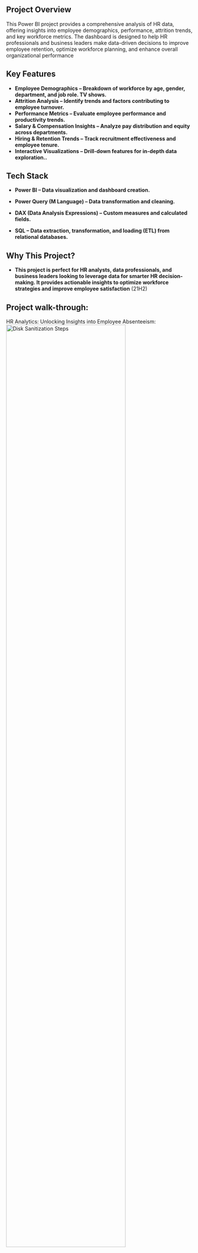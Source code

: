 <h2>Project Overview</h2>
This Power BI project provides a comprehensive analysis of HR data, offering insights into employee demographics, performance, attrition trends, and key workforce metrics. The dashboard is designed to help HR professionals and business leaders make data-driven decisions to improve employee retention, optimize workforce planning, and enhance overall organizational performance
<br />


<h2>Key Features</h2>

- <b>Employee Demographics – Breakdown of workforce by age, gender, department, and job role. TV shows.</b> 
- <b>Attrition Analysis – Identify trends and factors contributing to employee turnover.</b>
- <b>Performance Metrics – Evaluate employee performance and productivity trends.</b>
- <b>Salary & Compensation Insights – Analyze pay distribution and equity across departments.</b>
- <b> Hiring & Retention Trends – Track recruitment effectiveness and employee tenure.</b>
- <b>Interactive Visualizations – Drill-down features for in-depth data exploration..</b>


<h2>Tech Stack </h2>

- <b>Power BI – Data visualization and dashboard creation.</b>

- <b>Power Query (M Language) – Data transformation and cleaning.</b> 

- <b>DAX (Data Analysis Expressions) – Custom measures and calculated fields.</b>
  
- <b>SQL – Data extraction, transformation, and loading (ETL) from relational databases.</b> 


<h2>Why This Project? </h2>

- <b>This project is perfect for HR analysts, data professionals, and business leaders looking to leverage data for smarter HR decision-making. It provides actionable insights to optimize workforce strategies and improve employee satisfaction</b> (21H2)

<h2>Project walk-through:</h2>

HR Analytics: Unlocking Insights into Employee Absenteeism: <br/>
<img src="https://i.imgur.com/sU8GSvr.png" height="80%" width="80%" alt="Disk Sanitization Steps"/>
<br />
<br />

Employee Absenteeism Trends: Patterns, Reasons & Data-Driven Insights: <br/>
<img src="https://i.imgur.com/5BPfuAd.png" height="80%" width="80%" alt="Disk Sanitization Steps"/>
<br />
<br />

HR Analytics: Unlocking Insights into Employee Absenteeism for Spring season: <br/>
<img src="https://i.imgur.com/PPOpmlm.png" height="80%" width="80%" alt="Disk Sanitization Steps"/>
<br />
<br />

Employee Absenteeism Trends: Patterns, Reasons & Data-Driven Insights: <br/>
<img src="https://i.imgur.com/TK1UbEy.png" height="80%" width="80%" alt="Disk Sanitization Steps"/>
<br />
<br />

the SQL Query for HR Analytics Project: <br/>
<img src="https://i.imgur.com/y9Vuuwm.png" height="80%" width="80%" alt="Disk Sanitization Steps"/>
<br />
<br />


<!--
 ```diff
- text in red
+ text in green
! text in orange
# text in gray
@@ text in purple (and bold)@@
```
--!>
